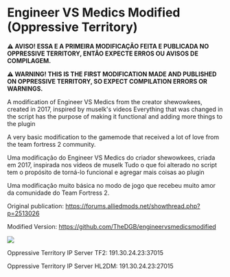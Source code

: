 # Engineer VS Medics Modified (Oppressive Territory)
**⚠ AVISO! ESSA E A PRIMEIRA MODIFICAÇÃO FEITA E PUBLICADA NO OPPRESSIVE TERRITORY, ENTÃO EXPECTE ERROS OU AVISOS DE COMPILAGEM.**

**⚠ WARNING! THIS IS THE FIRST MODIFICATION MADE AND PUBLISHED ON OPPRESSIVE TERRITORY, SO EXPECT COMPILATION ERRORS OR WARNINGS.**


A modification of Engineer VS Medics from the creator shewowkees, created in 2017, inspired by muselk's videos
Everything that was changed in the script has the purpose of making it functional and adding more things to the plugin

A very basic modification to the gamemode that received a lot of love from the team fortress 2 community.

Uma modificação do Engineer VS Medics do criador shewowkees, criada em 2017, inspirada nos vídeos de muselk
Tudo o que foi alterado no script tem o propósito de torná-lo funcional e agregar mais coisas ao plugin

Uma modificação muito básica no modo de jogo que recebeu muito amor da comunidade do Team Fortress 2.

Original publication: https://forums.alliedmods.net/showthread.php?p=2513026

Modified Version: https://github.com/TheDGB/engineervsmedicsmodified


[![](https://dcbadge.vercel.app/api/server/xftqrvZSAw)](https://discord.gg/xftqrvZSAw)

Oppressive Territory IP Server TF2: 191.30.24.23:37015

Oppressive Territory IP Server HL2DM: 191.30.24.23:27015
